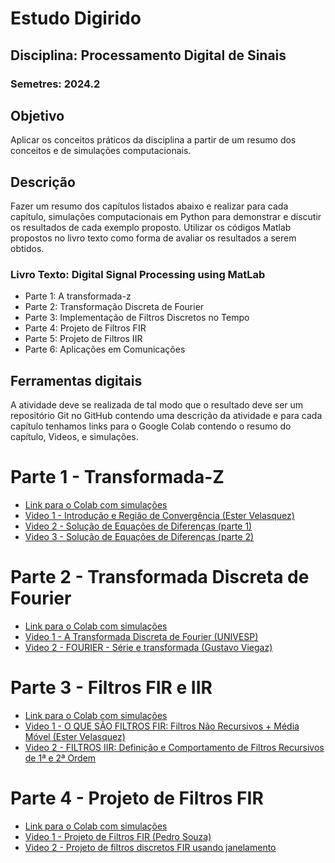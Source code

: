 # Estudo Digirido
## Disciplina: Processamento Digital de Sinais
### Semetres: 2024.2

## Objetivo
Aplicar os conceitos práticos da disciplina a partir de um resumo dos
conceitos e de simulações computacionais.

## Descrição
Fazer um resumo dos capítulos listados abaixo e realizar para cada
capítulo, simulações computacionais em Python para demonstrar e discutir os
resultados de cada exemplo proposto. Utilizar os códigos Matlab propostos no livro
texto como forma de avaliar os resultados a serem obtidos.

### Livro Texto: Digital Signal Processing using MatLab

- Parte 1: A transformada-z
- Parte 2: Transformação Discreta de Fourier
- Parte 3: Implementação de Filtros Discretos no Tempo
- Parte 4: Projeto de Filtros FIR
- Parte 5: Projeto de Filtros IIR
- Parte 6: Aplicações em Comunicações

## Ferramentas digitais
A atividade deve se realizada de tal modo que o resultado
deve ser um repositório Git no GitHub contendo uma descrição da atividade e para cada capítulo
tenhamos links para o Google Colab contendo o resumo do capítulo, Videos, e
simulações.

# Parte 1 - Transformada-Z

- [Link para o Colab com simulações](https://colab.research.google.com/drive/1Ootdc0nsao-eUM47dtZJtSBjl_D2BpQx?usp=sharing)
- [Video 1 - Introdução e Região de Convergência (Ester Velasquez)](https://www.youtube.com/watch?v=a4ilqPa6l34&pp=ygUOdHJhbnNmb3JtYWRhIHo%3D)
- [Video 2 - Solução de Equações de Diferenças (parte 1)](https://youtu.be/5ZGm6NEYwAo?si=ZZqN5rxNbniUa52h)
- [Video 3 - Solução de Equações de Diferenças (parte 2)](https://www.youtube.com/watch?v=rr_G6ckhQkU)
  
# Parte 2 - Transformada Discreta de Fourier
- [Link para o Colab com simulações](https://colab.research.google.com/drive/1CRPqzdwTnL2YGUFJciSBVz1RbZm5um4R?usp=sharing)
- [Video 1 - A Transformada Discreta de Fourier (UNIVESP)](https://youtu.be/acyRz-zGzC0?si=HpYvAeR8b2wYraU_)
- [Video 2 - FOURIER - Série e transformada (Gustavo Viegaz)](https://youtu.be/n5luJNrV-2I?si=eLcuRgwyAw1sNG6z)
# Parte 3 - Filtros FIR e IIR
- [Link para o Colab com simulações](https://colab.research.google.com/drive/1rILLbeWRTEnbJG9p9hceFF5fQNamiq0U?usp=sharing)
- [Video 1 - O QUE SÃO FILTROS FIR: Filtros Não Recursivos + Média Móvel (Ester Velasquez)](https://youtu.be/BKPWiqm7DGU?si=PMV-GS94BHjRVJGt)
- [Video 2 - FILTROS IIR: Definição e Comportamento de Filtros Recursivos de 1ª e 2ª Ordem](https://www.youtube.com/watch?v=Fw2dNLTFiV4)
# Parte 4 - Projeto de Filtros FIR
- [Link para o Colab com simulações](https://colab.research.google.com/drive/1lmtC_taZ0jwVBfYH6Jkh66dDQ2kmpGyE?usp=sharing)
- [Video 1 - Projeto de Filtros FIR (Pedro Souza)](https://www.youtube.com/watch?v=u_tFWolPZY0&pp=ygUWcHJvamV0byBkZSBmaWx0cm9zIEZJUg%3D%3D)
- [Video 2 - Projeto de filtros discretos FIR usando janelamento](https://www.youtube.com/watch?v=r79cYQnaFwg&pp=ygUWcHJvamV0byBkZSBmaWx0cm9zIEZJUg%3D%3D)
